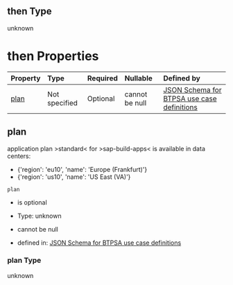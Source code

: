 ## then Type

unknown

# then Properties

| Property      | Type          | Required | Nullable       | Defined by                                                                                                                                                                                                                                      |
| :------------ | :------------ | :------- | :------------- | :---------------------------------------------------------------------------------------------------------------------------------------------------------------------------------------------------------------------------------------------- |
| [plan](#plan) | Not specified | Optional | cannot be null | [JSON Schema for BTPSA use case definitions](btpsa-usecase-properties-services-items-allof-2-then-allof-42-then-allof-1-then-properties-plan.md "undefined#/properties/services/items/allOf/2/then/allOf/42/then/allOf/1/then/properties/plan") |

## plan

application plan >standard< for >sap-build-apps< is available in data centers:

*   {'region': 'eu10', 'name': 'Europe (Frankfurt)'}
*   {'region': 'us10', 'name': 'US East (VA)'}

`plan`

*   is optional

*   Type: unknown

*   cannot be null

*   defined in: [JSON Schema for BTPSA use case definitions](btpsa-usecase-properties-services-items-allof-2-then-allof-42-then-allof-1-then-properties-plan.md "undefined#/properties/services/items/allOf/2/then/allOf/42/then/allOf/1/then/properties/plan")

### plan Type

unknown
